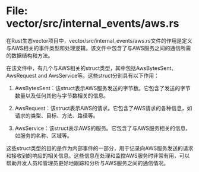 # File: vector/src/internal_events/aws.rs

在Rust生态vector项目中，vector/src/internal_events/aws.rs文件的作用是定义与AWS相关的事件类型和处理逻辑。该文件中包含了与AWS服务之间的通信所需的数据结构和方法。

在该文件中，有几个与AWS相关的struct类型，其中包括AwsBytesSent、AwsRequest and AwsService等。这些struct分别具有以下作用：

1. AwsBytesSent：该struct表示AWS服务发送的字节数。它包含了发送的字节数量以及任何其他与字节数相关的信息。

2. AwsRequest：该struct表示AWS的请求。它包含了AWS请求的各种信息，如请求的类型、目标、方法、路径等。

3. AwsService：该struct表示AWS的服务。它包含了与AWS服务相关的信息，如服务的名称、区域等。

这些struct类型的目的是作为内部事件的一部分，用于记录向AWS服务发送的请求和接收到的响应的相关信息。这些信息在处理和监控AWS服务时非常有用，可以帮助开发人员和管理员更好地跟踪和分析与AWS服务之间的通信情况。

